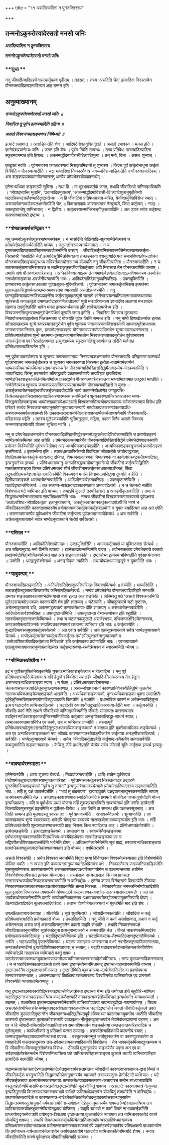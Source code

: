 +++
title = "११ असदित्यादिना न पुनरुक्तिरस्य"

+++


## तन्मनोऽकुरुतेत्यादेरसतो मनसो जनिः

**असदित्यादिना न पुनरुक्तिरस्य**

**तन्मनोऽकुरुतेत्यादेरसतो मनसो जनिः**

### **सुधा **

ननु जीवादीत्यादिग्रहणेनासत्कर्तृकत्वं गृहीतम् । तदसत् । तस्य ‘असदिति चेत्’ इत्यादिना निरस्तत्वेन पौनरुक्त्यादिप्रसङ्गादित्यत आह तन्मन इति ।

## **अनुव्याख्यानम्**

***तन्मनोऽकुरुतेत्यादेरसतो मनसो जनिः ॥***

***निवारिता तु पूर्वत्र ह्यकस्मादिति तद्विना ॥***

***असतो विश्वजनमाशङ्क्यात्र निषिध्यते ॥***

इत्यादेः प्रमाणात् । आशङ्कितेति शेषः । आदिपदेनोक्तयुक्तिर्गृह्यते । असतो ऽभावस्य । मनस इति । ज्ञानेच्छाप्रयत्नेभ्यः जनिः । जगत इति शेषः । पूर्वत्र त्विति सम्बन्धः । तच्च प्रतिषेध-मात्रत्वादित्यादिना स्फुटमवगम्यत इति हिशब्दः । अकस्माद्धीदमाविरासीदित्यादिश्रुत्या । तन् मनो, विना । असतः शून्यात् ।

एतदुक्तं भवति । पूर्वमभावस्य जगत्कारणत्वं निराकृतमिदानीं तु शून्यस्य । किञ्च पूर्वं कर्तृत्वेनाधुना कर्तृतां विनैवेति न पौनरुक्त्यादीति । यद्वा भाष्यदिशा निष्कारणैवात्र जगज्जनिरा-शङ्कितेति न पौनरुक्तयादिकम् । अत्र शङ्काप्रापकप्रमाणोपन्यासस्तु अस्यैव प्रमेयभेदस्योपपादनार्थम् ।

एतेनाभ्यधिका शङ्काऽपी सूचिता । तथा हि । मा भूदभावकर्तृकं जगत्, तथापि जीवादिभ्यो जनिमद्भविष्यति । ‘जीवाद्भवन्ति भूतानि’, ‘प्रधानादिदमुत्पन्नम्’, ‘अकस्माद्धीदमाविरासी-दि’त्यादिश्रुत्यनुगृहीतेभ्यो घटदधिकण्टकतैक्ष्ण्यादिदृष्टान्तेभ्यः । न हि जीवादीनां प्रतिषेधमात्रत्व-मस्ति, येनोक्तयुक्तिविरोधः स्यात् । असत्वाचेतनत्वादेरुपलक्षणमेतदिति चेत् ॥ किमत्रासदादेः कारणत्वमात्रं नेत्युच्यते, किंवा कर्तृत्वम् । नाद्यः । उक्तदृष्टान्तेषु व्यभिचारात् । न द्वितीयः । कर्तृत्वस्यास्माभिरनङ्गीकृतत्वादिति । अत एवात्र सर्वत्र कर्तृशब्दः कारणत्वमात्रपरो द्रष्टव्यः ।

### **शेषवाक्यार्थचन्द्रिका **

ननु तन्मनोऽकुरुतेत्युत्तरभाष्यमनर्थकम् । न चासदिति चेदित्यादि-सूत्राणामेतेनेत्यस्य च प्रमेयभेदोपदर्शनार्थमेतदिति वाच्यम् । तदुपदर्शनस्याप्यनर्थकत्वात् । न च पूनरुक्त्यादिशङ्कापरिहारस्तत्प्रयोजनमिति वाच्यम् । जीवादिकर्तृतानिरासपरस्यैतेनेत्यस्यासत्कर्तृता-निरासपरैः ‘असदिति चेत्’ इत्यादिसूत्रैर्भिन्नविषयतया तच्छङ्काया एवानुदयादित्यतः समानविषयतोप-दर्शनेन पौनरुक्त्यादिशङ्कामुत्थाप्य तन्निवर्तकतयोत्तरभाष्यं योजयति ननु जीवादीत्यादिना ॥ पौनरुक्त्यादीति । न च तत्रासत्कर्तृतामात्रनिरासादत्र च तदनिराकृकृतजीवादिकर्तृताया अपि निरासान्न तेन पौनरुक्त्यमिति वाच्यम् । तथापि अंशे पौनरुक्त्यापरिहारात् । अधिकविषयतयाऽस्य तेनागमार्थत्वेऽप्येतदपेक्षयाऽल्पविषयकस्य तस्योनेन गतार्थताशङ्काया अवर्जनीयत्वाच्चेति भावः । आदिपदेनातिदेशानुपपत्तिपरिग्रहः ॥ उक्तयुक्तिरिति । प्रागभावस्य कर्तृत्वसाधकतया पूर्वपक्ष्युक्त-युक्तिरित्यर्थः । पूर्वत्राभावस्य जगत्कर्तृतानिरास इत्यर्थस्य मूलारूढतासिद्ध्यर्थमसच्छब्दमभावपरतया व्याख्याति असतोऽभावस्येति । ननु ज्ञानपूर्वकेच्छाप्रयत्नादिरूपप्रवृत्तेरेव कर्तृत्वादुदाहृतश्रुतौ चासतो ज्ञानेच्छाप्रयत्नप्रतिपादनाभावात्कथमस्याः श्रुतेरसतो जगत्कर्तृत्वे प्रमाणतयोदाहरणमित्यतोऽस्यां श्रुतौ मनःपरिणामस्य ज्ञानादेरेव लक्षणया मनःशब्देन ग्रहणान्न तदनुक्तिरिति भावेन मनस इत्यस्यार्थकमाह इति ज्ञानेच्छाप्रयत्नेभ्य इति । विश्वजननमित्युत्तरग्रन्थानुरोधेनापेक्षितं पूरयति जगत इतीति । ‘निवारिता त्वि’त्यत्र तुशब्दस्य निष्प्रयोजनत्वाद्यालोच्य भिन्नक्रमतया दं योजयति पूर्वत्र त्विति सम्बन्ध इति । ननु भाष्ये हिशब्दोऽनर्थक इत्यतः सौत्रासच्छब्दस्य शून्ये स्वारस्यात्तदनुरोधेन पूर्वत्र शून्यस्य जगत्कारणत्वनिरासस्यापि सम्भवात्पूर्वत्राभावस्य जगत्कारणतानिरासः कुतः, इत्यतोऽसच्छब्दस्य योगेनाभावपरतयोपपादितत्वेन शून्याभावसाधारणत्वात् । प्रतिषेधमात्रहेतोश्च शून्ये कथमप्य-वृत्त्याऽभावमात्रनिष्ठत्वेन निरवकाशत्वात्तदनुरोधेन पूर्वत्राभावस्य जगत्कर्तृताया एव निरासोऽवगम्यत इत्युक्तार्थस्य स्फुटावगतिसूचनार्थत्वान्न तदिति भावेनाह प्रतिषेधमात्रत्वादित्यनेन इति ।

ननु पूर्वत्राभावस्योत्तरत्र च शून्यस्य जगत्कारणताया निरस्यत्वकथनमात्रेण पौनरुक्त्यादि-परिहारसम्भवात्तदर्थं पूर्वत्राभावस्य जगत्कर्तृतोत्तरत्र च शून्यस्य जगत्कारणता निरस्यत इत्येता-वत्प्रमेयभेदवर्णनं भाष्यकारीयमनर्थकमित्यतस्तावन्मात्रकथनेन पौनरुक्त्यादिपरिहारासिद्ध्यैतावत्प्रमेय-भेदकथनमिति न भाष्याभिप्रायः किन्तु तवन्मात्रेण तत्सिद्धावपि प्रकारान्तरेणापि तत्परिहार इत्यभिप्रेत्य भाष्येऽधिकाशङ्काकीर्तनमित्यभिप्रेत्य प्रकारद्वयेन पौनरुक्त्यपरिहारकतया भाष्याभिप्रायमाह एतदुक्तं भवतीति । नन्वेतेनेत्यस्य शून्यस्य जगत्कारणतानितासपरत्वाश्रयणेन पौनरुक्त्यपरिहारो न युक्तः । अकर्तृकत्वाचेतनकर्तृत्वजीवकर्तृकत्वादयोऽपीति भाष्ये कारणनैरपेक्ष्येणैव जगदुत्पत्ति-रित्येतच्छङ्कानिरासपरतयाऽधिकरणारम्भस्य समर्थितत्वेन शून्यकारणतानिरासपरत्वस्य भाष्य-विरुद्धत्वादित्याशङ्क्य भाष्योक्तप्रकारापेक्षयाऽसतो विश्वजननमित्यत्रोक्तप्रकारस्य वर्णकान्तरत्वान्न विरोध इति परिहारे सत्येव निरवकाशभाष्यानुसारेणानुव्याख्यानस्यापि भाष्योक्तप्रकारसमर्पकतयाऽधि-करणारम्भसमर्पकत्वसम्भवे किं प्रकारान्तरत्वाश्रयणेनेत्याशयवान्भाष्यैकार्थताश्रयणेनापि पौनरुक्त्यादि-परिहारमाह यद्वेति । ततश्च मूलेऽकस्मादिति श्रुतिमनुसृत्य, तद्विना, कारणं विनैव असतो विश्वस्य जननमाशङ्क्येत्यपि योजना सूचिता भवति ।

ननु च प्रमेयभेदकथनमात्रेण पौनरुक्त्यादिपरिहारसिद्धेस्तन्मनोऽकुरुतेत्यादेरित्येकस्मादिति च प्रमाणोदाहरणं भाष्येऽनर्थकमित्यत आह अत्रेति । प्रमेयभेदकथनमात्रेणैव पौनरुक्त्यादिपरिहारसिद्धेर्न प्रमेयभेदोपपादनस्यापि प्रयोजनं किञ्चिदिति पूर्वत्रापरितोषाद् आह अभ्यधिकाशङ्काऽपीति । अभ्यधिकाशङ्कासूचनार्थं प्रमाणोदाहरणं कृतमित्यर्थः ॥ दृष्टान्तेभ्य इति । तत्रावधृतव्याप्तिकेभ्यो विप्रतिपन्नं जीवकर्तृकं कार्यत्वाद्धटवत्, विप्रतिपन्नमचेतनकर्तृकं कार्यत्वाद् दधिवत्, विमतमसत्कारणकं निष्कारणकं वा कार्यत्वात्कण्टकतैक्ष्ण्यादिवत्, इत्यनुमानेभ्य इत्यर्थः । प्रतिषेधमात्रत्वानु-मानप्रतिरुद्धत्वान्नोक्तानुमानेभ्यो जीवादीनां कर्तृत्वसिद्धिरिति गतार्थतामाशङ्क्य किमत्र प्रतिषेधमात्रत्वं श्रौतं जीवादीनामकर्तृतासाधकतयाऽभिमतं, किंवा तदुपलक्षितमसर्वज्ञत्वाचेतनत्वादिकमिति विकल्पद्वयं मनसि निधायाद्यमसिद्ध्या दूषयति न हीति । द्वितीयमाशङ्कते असत्वाचेतनत्वादेरिति । आदिपदेनासर्वज्ञत्वपरिग्रहः ॥ उक्तदृष्टान्तेष्विति । घटादिदृष्टान्तेष्वित्यर्थः । तत्र सत्यप्य-सर्वज्ञत्वादावकारणताया अभावादित्यर्थः । न च चेतनत्वे सतीति विशेषणान्न घटे व्यभिचार इति वाच्यम् । तथाऽपि कुलाले तदपरिहारात् ॥ अनङ्गीकृतत्वादिति । तथा च सिद्धसाधनत्वेनाभासत्वान्न सत्प्रतिपक्षत्वमिति भावः । नन्वत्र जीवादीनां विश्वकारणतामात्रपरत्वे पूर्वपक्षस्य ‘अतोऽवशिष्ट-जीवादिकर्तृता’ इत्यनुव्याख्याने, ‘अकर्तृकत्वाचेतनकर्तृकत्वादयोऽपी’ति भाष्ये च जीवादिकारणतेति कारणताशब्दस्यैव प्रयोक्तव्यत्वात्कर्तृत्वात्कर्तृशब्दप्रयोगो न युक्तः स्यादित्यत आह अत एवेति । कारणत्वमात्रस्यैव पूर्वपक्षत्वेन जीवादीनां कर्तृत्वस्य पूर्वपक्षत्वाभावादेवेत्यर्थः ॥ अत्र सर्वत्रेति । अत्रेतत्सूत्रव्याख्याने सर्वत्र भाष्येऽनुव्याख्याने चेत्येवं सर्वत्रेत्यर्थः।

### **परिमल **

पौनरुक्त्यादीति । आदिपदेतिदेशायोगग्रहः । उक्तयुक्तिरिति । अभावकर्तृत्वपक्षे या युक्तिरुक्ता सेत्यर्थः । अत्र तदित्यनुवादः मनो विनेति व्याख्या । ज्ञानेच्छाप्रयत्नान्विनेति यावत् । अपौनरुक्त्याय प्रमेयभेदमात्रे वक्तव्ये प्रमा(णभेदोक्ति)णोक्तिर्व्यर्थेत्यत आह अत्र शङ्काप्रापकेति । दृष्टान्तेभ्य इत्यस्य भविष्यतीति पूर्वसाध्येनान्वयः ॥ उक्तेति । आद्यसूत्रोक्तेत्यर्थः ॥ अनङ्गीकृत-त्वादिति । तथाचोपलक्षणमाद्यसूत्रे न युक्तमिति भावः ।

### **यादुपत्यम् **

पौनरुक्त्यादिप्रसङ्गादिति । आदिपदेनातिदेशानुपपत्तिपरिग्रहः निवारणमित्यर्थः ॥ तच्चेति । भाष्यदिशेति । तत्राकर्तृकेत्युक्तत्वान्निष्कारणैव जनिराशङ्कितेत्यर्थः । नन्वेवं प्रमेयभेदेनैव पौनरुक्त्यादिपरिहारे सम्भवति उभयत्र शङ्काप्रापकप्रमाणभेदोपन्यासो व्यर्थ इत्यत आह शङ्केति । अस्मिंस्तु पक्षे ‘असतो विश्वजननमि’ति मूलेऽऽसच्छब्दोऽभावपरः कारणस्येति शेष इति ज्ञातव्यम् ॥ घटेत्यादि । जीवादुत्पन्नत्वे घटो दृष्टान्तः, अचेतनादुत्पन्नत्वे दधि, अकस्मादुत्पन्नत्वे कण्टकतैक्ष्ण्या-दीति ज्ञातव्यम् ॥ असत्वाचेतनत्वादेरिति । आदिपदेनासार्वज्ञ्यपरिग्रहः ॥ उक्तदृष्टान्तेष्विति । उक्तदृष्टान्ता येभ्यस्तथोक्ता इति बहुव्रीहिः । ततश्चोक्तदृष्टान्तजनकेष्वित्यर्थः । तथा च घटजनककुलाले असार्वज्ञ्यस्य, दधिजनकक्षीरेऽचेतनत्वस्य, कण्टकशौक्ल्यादिजनके सम्प्रतिपन्नकारणाभावेऽसत्वस्य व्यभिचार इति भावः ॥ कर्तृत्वस्येति । बुध्द्यादिमत्वरूपमुख्यकर्तृत्वस्येत्यर्थः ॥ अत एवात्र सर्वत्रेति । अत्र एतत्सूत्रव्याख्याने सर्वत्र भाष्येऽनुव्याख्याने चेत्यर्थः । भाष्येऽकर्तृत्वाचेतनकर्तृत्वजीवकर्तृत्वा-दयोऽपीत्युक्तत्वेनानुव्याख्याने च ‘अतोऽवशिष्टजीवादिकर्तृताऽत्र निषिध्यते’ इति कर्तृशब्दस्य प्रयोगादिति भावः । एवमव्याख्याने एतत्सूत्रव्याख्यानपरानुव्याख्यानेऽन्यत्र कर्तृशब्दाश्रवणा-त्सर्वत्रेत्यस्य न स्वारस्यमिति ध्येयम् ॥

### **श्रीनिवासतीर्थीया **

इदं न पूर्वोक्तयुक्तिनिराकृतमिति युक्ताऽभ्यधिकाशङ्केत्याह न हीत्यादिना । ननु पूर्वं प्रतिषेधमात्रत्वादित्येतावन्मात्रं यदि हेतुत्वेन विवक्षितं स्यात्तर्हेव जीवादि-निराकरणस्य तेन हेतुना असम्भवादभ्यधिकाशङ्का स्यात् । न चेवम् । प्रतिषेधमात्रत्वपदेनासत्त्वा-चेतनत्वास्वतन्त्रत्वादिहेतूनामुपलक्षणकरणात् । असज्जीवप्रधानानां कारणतानिषेधस्यैतैर्हेतुभिः कृतत्वेन नास्त्यभ्यधिकाशङ्केत्याशङ्कते असत्वेति । अभ्यधिकाशङ्काकर्ता, पुनरभ्यधिकाशङ्का युक्ता उपलक्षितैः पूर्वहेतुभिस्तन्निराकरणायोगादित्युपपादयति किमत्रेति ॥ उक्तेति । प्रधानादिकं कारणं न अचेतनत्वादिहेतुभ्य इत्यत्र घटादावेव व्यभिचारादित्यर्थः । घटादेरपि रूपनवनीतदुःखादिकारणत्वा-दिति भावः ॥ कर्तृत्वस्येति । जीवादिः कर्ता नेति साधने जीवादिभ्यो जनिमद्भविष्यतीति जीवादेः सामान्यतः कारणत्वमात्रं वदद्भिरभ्यधिकाशङ्काकर्तृभिरस्माभिर्जीवादेः कर्तृताया अनङ्गीकारात्सिद्धा-साधनं स्यात् । तस्मात्कारणतामात्रनिषेध एव कार्यः, तत्र च व्यभिचारः प्राप्नोति । तस्मात्पूर्वं प्रतिषेधमात्रत्वहेतुनाऽसत्त्वादिहेतूनुपलक्ष्याभ्यधिकाशङ्काभावो न वक्तव्य इति युक्तैवाभ्यधिका-शङ्केत्यर्थः । अत एव अभ्यधिकाशङ्काकर्ता मया जीवादेः कारणतामात्रस्यैवाङ्गीकारेण कर्तृताया अनङ्गीकारादित्यर्थः । सर्वत्रेति । भाष्येऽनुव्याख्याने चेत्यर्थः । अनेन ‘जीवादिकर्तृताऽत्रेति कर्तृशब्द-स्यैकत्रैव सत्वात्सर्वत्रेति कथमुक्तमिति शङ्कानवकाशः । केचित्तु जीवे प्रधानेऽसति चेत्येवं सर्वत्र जीवादौ श्रुतिः कर्तृशब्द इत्यर्थ इत्याहुः ।

### **वाक्यार्थरत्नमाला **

एतेनेत्यस्येति । अस्य सूत्रस्य चेत्यर्थः । निष्प्रयोजनत्वादीति । आदि-शब्देन पूर्वत्रेत्यत्र निर्देशार्थकतुशब्दाप्रयोगस्याप्युक्तत्वपरिग्रहः । पूर्वत्राप्यसत्कर्तृत्वस्य निरस्तत्वादत्र तद्ग्रहणे पुनरुक्तिरित्याशङ्कायां ‘‘पूर्वत्र तु तन्मन’’ इत्यनुसारेणाभावस्येत्यादेः प्रमेयभेदप्रतिपादनस्य सङ्गतत्वादिति भावः । तर्हि तुः पक्षं व्यावर्त्तयतीति । ‘‘भावं तु बादरायण’’ इत्यादावुक्तेः पक्षद्वयलाभात्पुनरकस्मादिति भाष्यम् अनर्थकमापन्नमिति चेन्न । उक्तशङ्कावारणायाकस्मादितीत्यादिकं प्रथमतो योजयित्व पश्चात्पूर्वार्धोऽपि योज्य इत्यभिप्रायात् । यदि च पूर्वार्धस्य प्रथमं योजना तर्हि तुशब्दस्यात्रत्विति सम्बन्धेनार्थ इति मनसि कृत्वेदानीं त्वित्यादिकमुत्तरमूलं प्रवृत्तमिति न पूर्वोत्तर-विरोधः । अत्र त्विति वा सम्बन्ध इति पक्षान्तरसूचनात् । अत्र त्विति सम्बन्ध इति मूलपाठस्तु स्वरस एव । पूर्वत्राभावस्येति । अभावस्यैवेत्यर्थः । शून्याभावेति । एवं चासच्छब्दस्य शून्ये स्वारस्यवद-भावेऽपि योगवृत्या स्वारस्ये नासच्छब्देनाभावव्यावृत्ययोग इति भावः । तर्हि प्रतिषेधत्वहेतोरपि शून्यसाधारण्यात्तस्यापि प्राक् निरासः किन्न स्यादित्यत आह । प्रतिषेधमात्रहेतोश्चेति । इत्येतच्छङ्केति । इत्याद्याशङ्केत्यर्थः । उपलक्षणं वा । स्ववचनेनैतच्छङ्काया एवोपादनशून्यकारणताविपरीतार्थविषय-कस्यैवेहाक्षेपस्य सत्वादेतच्छङ्काया एव च तद्विपरीतार्थविषयकत्वाच्चेदिति भावेनेति ज्ञेयम् । अधिकरणेत्यनेनैतेनेति सूत्रं ग्राह्यं, तस्याप्यभ्यधिकाशङ्कया प्रत्याधिकरणतुल्यत्वादधिकरणत्वव्यवहार इति बोध्यम् । एवमितरत्रापि ।

असतो विश्वस्येति । अनेन विश्वस्य जननमिति विगृह्य बुध्या विविक्तस्य विश्वस्येत्यस्यासत इति विशेषणमिति योजितं भवति । न त्वसत इति पञ्चम्यन्तमनुव्याख्यानेऽभिप्रेतमत्र पक्षे । निष्कारणैवात्र जगज्जनिराशङ्कितेति मूलानुसारेणासतः कारणतासमर्पणे असत्कारणकत्वपक्षपरित्यागायोगेन च पञ्चम्यन्तताया अयोगेन विश्वविशेषणतयैवासत इत्यस्य योज्यत्वात् । तच्चासत्वं नात्यन्तासत्वं किं नाम प्रागसतः सत्तासम्बन्धरूपोत्पत्तिघटकमसत्वमात्रमिति न कश्चिद्दोषः । एतेनैव कारणं विनैवासतो विश्वस्येति टीकायां निष्कारणकत्वासत्कारणकत्वपक्षयोरुपपादनमिति भ्रान्ता निरस्ताः । निष्कारणैवात्र जगज्जनिर्भाष्योक्तदिशेति मूलानुसारेण निष्कारणकत्वपक्षस्यैवात्रोपपाद्यत्वेनासत्कारणकत्वपक्षोप-पादनस्यासंगतत्वापत्तेः । अत एव भाष्यैकार्थताश्रयणेनापीति प्रागपि भाष्योक्तनिष्कारणत्व-पक्षमात्रपरत्वमेतद्योजनायामुक्तमित्यादि ज्ञेयम् । तैक्ष्ण्यादीत्यादिपदेन कूलपतनादिपरिग्रहः । ततश्च विष्णोर्जगत्कारणत्वं न युक्तमिति भाव इति शेषः ।

उपलक्षितत्वव्यावर्तनायाह । श्रौतमिति । सूत्रे श्रुतमित्यर्थः । जीवादीनामकर्ततेति । जीवादिकं न कर्तृ प्रतिषेधमात्रत्वादिति प्रयोगप्रकारो बोध्यः । उपलक्षितमिति । ननु जीवो न कर्ता असर्वज्ञत्वात्, प्रधानं न कर्तृ अचेतनत्वाद् असन्न कर्तृ असत्वादित्यनुमानेन प्रकारो यद्यपि संभवति । तथापि निष्कारणत्वपक्षे जीवादिपक्षकानुमानेष्विव सूत्रोक्तहेतुना प्रत्यनुमानप्रकारो न सम्भवतीति चेन्न । विमतं नाकरणकमित्यादेरेव प्रयोगप्रकारकत्वादित्याहुः । घटादिदृष्टान्तेष्वित्यर्थ इति । घटदधिकण्टक-तैक्ष्ण्यादिलक्षणदृष्टान्तेष्वित्यर्थः । तत्रेति । घटदध्यादिषु दृष्टान्तेष्वित्यर्थः । घटस्य जलाहरण-कारणताया दध्नो नवनीतक्लृप्त्यादिकारणतायाः, कण्टकतैक्ष्ण्यादीनां दुःखादिविशेषकारणतायाश् च सत्वात् । यद्यपि घटादावसर्वज्ञत्वाचेतनत्वयोरविशेषेण व्यभिचारेऽपि नासत्वस्य व्यभिचारो वक्तुं शक्यः । घटादेरसत्वाभावात्तथाप्युपलक्षणयाऽसतोऽप्यत्राभिमतत्वात्तत्रासत्वहेतोर्व्यभिचारः । तस्य कूलपतनादिकारणत्वात् । न च घटादिसमकक्षतयाऽसतो ग्रहणे तस्य दृष्टान्तत्वेनानभिधानाद् दृष्टान्त-पदास्वारस्यमिति वाच्यम् । दृष्टान्तपदेनैव तदुपलक्षणास्वीकारात् । दृष्टान्तेष्विति बहुवचनस्या-द्यर्थत्वेनादिपदेन वा ग्रहणोपपत्या तत्स्वारस्यसम्भवात् । अत्यन्तपदाभावं विवक्षित्वाऽसत्वमात्रस्य विश्वस्मिन्नेव व्यभिचारोऽत एव प्रागसतो विश्वस्येति व्याख्यातमित्यप्याहुः ।

यत्तु दृष्टान्तपदस्वारस्यविद्भिरुक्तदृष्टान्तेष्वित्यत्रोक्ता दृष्टान्ता येभ्य इति तथोक्ता इति बहुव्रीहि-माश्रित्य घटादिदृष्टान्तजनकग्रहणमाश्रित्य कण्टकतैक्षण्यादिजनकासत्यत्वहेतोर्व्यभिचार इत्यर्थवर्णन-मन्यथाख्यातौ । तदसत् । उक्तरीत्या दृष्टान्तपदस्वारस्येनैवासति व्यभिचारोपपत्या जघन्यबहुव्रीह्या-श्रयणायोगात् । किञ्च असत्वहेतोर्व्यभिचारसिध्यर्थमुक्तपदस्योक्तप्रायपरत्वमाश्रित्य घटादिदृष्टान्तेन जगतो जीवादिकर्तृकत्वे उक्ते जीवादीनां कुलालादिदृष्टान्तेन जीवत्वानन्यथासिद्धनियतपूर्वभावित्वाभ्यां कारणत्वमप्युक्तमेव भवतीति जीवादीनां कारणत्वे दृष्टान्ततया कुलालक्षीरासत्यपि प्राक्प्रकृता-नीत्युक्तदृष्टान्तपदेन तेषामेवोक्तप्रायाणां ग्रहणम् । अत एव न हि जीवादीनामित्यादिनोक्तप्रतिपक्षस्य समानविषयत्वेन शङ्कार्हतया तच्छङ्कातत्परिहारादिकं च मूलेत्युक्तम् । कार्यपक्षीकारे तु प्रतिपक्षो यत्नत उपपाद्यः । प्रसज्येतेत्यादिकमपि कल्पनीयं स्यात् । तस्मादयुक्तमेतद्य्वाख्यानमित्यास्तां प्रपञ्चः । वस्तुतस्त्वेतन्मूले कार्यपुरस्कारेण वा कारणपुरस्कारेण वा व्यवहारेऽपि फलतस्तदुभयत्र तत्त-दपेक्षयाऽन्यकारणादिकमपि विवक्षितम् । तेन भावकर्तृकमित्याद्युपक्रमस्य न हि जीवादीना-मित्याद्युत्तरोक्तेश्च विरोधः । टीकापि मूलानुसारेण सङ्करेणैव प्रवृत्ता अत एव वा सर्वज्ञत्वहेतोश्चेतनत्वेन विशेषणमित्याश्रित्य घटे व्यभिचारपरिहारमाशङ्क्य कुलाले तथापि व्यभिचारपरिहार इत्यादिकं वक्ष्यतीति ध्येयम् ।

यद्यप्यसत्वाचेतनत्वादेरुपलक्षणमेतदित्येतद्वाक्यपर्यवसन्नार्थतया जीवादीनां कारणत्वाभावसाधन-द्वारा विमतं न जीवादिकर्तृकं वस्तुत्वादिति सिद्धान्त्यभिप्रेतानुमानस्यैव व्याख्याने तत्रत्यवस्तुत्व-हेतोर्घटादौ व्यभिचारः । घटे जीवकर्तृकताया दध्नयचेतनकारणतायाः कण्टकतैक्ष्ण्यादावसत्कारण-कतायाश्च सत्वेन साध्याभावादिति वस्तुत्वहेतोर्व्यभिचाराभिधानपरतयोक्तदृष्टान्तेष्विति मूलं योजितुं शक्यम् । असदादेः कारणत्वमात्रं नेत्युच्यत इत्यादिमूलमपि विमतस्यासत्कारणत्वाभावे साधिते फलिताक्षेपपरत्वेन योजयितुं शक्यमेवेति न कश्चिद्दोषः । तथाप्यचेतनत्वादिकं च कारणतामात्र-वादेऽनैकान्तिकमित्येतदनुवादरूपोत्तरग्रन्थानुसारेण सिद्धान्तस्थवस्तुत्वानुमाने पर्यवसानायोगेना-सर्वज्ञत्वादिहेतुकानुमानस्यैव वाक्यल(भ्य)क्ष्यतामाश्रित्य तत्र व्यभिचारपरतयोक्तदृष्टान्तेष्वित्येतद्वाक्यं योजितम् । यद्यपि चाभावो न कर्ता विमतं नाभावकर्त्तृकमिति प्राप्त्ययोगद्वयस्येवात्रापि प्रयोगद्वय-विवक्षायां दृष्टान्ततया कुलालादिकं व्याख्याय तत्र व्यभिचारपरतयेदं वाक्यं योजयितुं शक्यम् । तथापि विमतमभावकर्त्तृकमित्येतत्प्रतिपक्षतयोपन्यस्तप्रतिषेधमात्रत्वस्य प्रतिपक्ष्यसामर्थ्यायाभावपक्षक प्रयोगान्तरकरणस्यावश्यकत्वेऽपि प्रकृतेऽसर्वज्ञत्वादेरेव प्रतिपक्षकत्वे बाधकाभावेन किं प्रयोगान्तर-पर्यन्तधावनेनेत्याशयेन कार्यपक्षकप्रयोगे घटादावेव व्यभिचारकीर्तनमित्यदि ज्ञेयम् । नन्वत्र जीवादीनामिति वाक्ये पूर्वपक्षस्य जीवादीनामित्यादि सम्बन्धः ।

  

